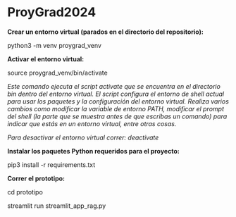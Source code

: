# ProyGrad2024

**Crear un entorno virtual (parados en el directorio del repositorio):**

python3 -m venv proygrad_venv

**Activar el entorno virtual:**

source proygrad_venv/bin/activate

*Este comando ejecuta el script activate que se encuentra en el directorio bin dentro del entorno virtual. El script configura el entorno de shell actual para usar los paquetes y la configuración del entorno virtual. Realiza varios cambios como modificar la variable de entorno PATH, modificar el prompt del shell (la parte que se muestra antes de que escribas un comando) para indicar que estás en un entorno virtual, entre otras cosas.*

*Para desactivar el entorno virtual correr: deactivate*

**Instalar los paquetes Python requeridos para el proyecto:**

pip3 install -r requirements.txt

**Correr el prototipo:**

cd prototipo

streamlit run streamlit_app_rag.py